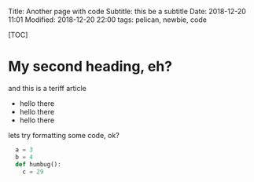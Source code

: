 Title: Another page with code
Subtitle: this be a subtitle
Date: 2018-12-20 11:01
Modified: 2018-12-20 22:00
tags: pelican, newbie, code

[TOC]

# My second heading, eh? #

and this is a teriff article

* hello there
* hello there
* hello there

lets try formatting some code, ok?

```python
  a = 3
  b = 4
  def humbug():
    c = 29
```
